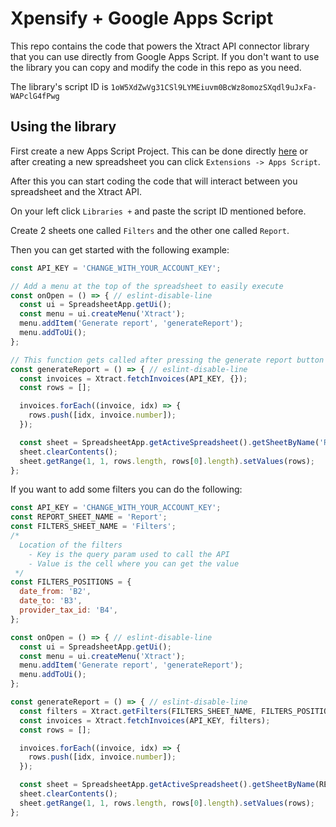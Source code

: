 # Xpensify + Google Apps Script

This repo contains the code that powers the Xtract API connector library that you can use directly from Google Apps Script.
If you don't want to use the library you can copy and modify the code in this repo as you need.

The library's script ID is `1oW5XdZwVg31CSl9LYMEiuvm0BcWz8omozSXqdl9uJxFa-WAPclG4fPwg`

## Using the library

First create a new Apps Script Project. This can be done directly [here](https://script.google.com) or after creating a new spreadsheet you can click `Extensions -> Apps Script`.

After this you can start coding the code that will interact between you spreadsheet and the Xtract API.

On your left click `Libraries +` and paste the script ID mentioned before.

Create 2 sheets one called `Filters` and the other one called `Report`.

Then you can get started with the following example:

```js
const API_KEY = 'CHANGE_WITH_YOUR_ACCOUNT_KEY';

// Add a menu at the top of the spreadsheet to easily execute
const onOpen = () => { // eslint-disable-line
  const ui = SpreadsheetApp.getUi();
  const menu = ui.createMenu('Xtract');
  menu.addItem('Generate report', 'generateReport');
  menu.addToUi();
};

// This function gets called after pressing the generate report button
const generateReport = () => { // eslint-disable-line
  const invoices = Xtract.fetchInvoices(API_KEY, {});
  const rows = [];

  invoices.forEach((invoice, idx) => {
    rows.push([idx, invoice.number]);
  });

  const sheet = SpreadsheetApp.getActiveSpreadsheet().getSheetByName('Report');
  sheet.clearContents();
  sheet.getRange(1, 1, rows.length, rows[0].length).setValues(rows);
};
```

If you want to add some filters you can do the following:

```js
const API_KEY = 'CHANGE_WITH_YOUR_ACCOUNT_KEY';
const REPORT_SHEET_NAME = 'Report';
const FILTERS_SHEET_NAME = 'Filters';
/*
  Location of the filters
    - Key is the query param used to call the API
    - Value is the cell where you can get the value
 */
const FILTERS_POSITIONS = {
  date_from: 'B2',
  date_to: 'B3',
  provider_tax_id: 'B4',
};

const onOpen = () => { // eslint-disable-line
  const ui = SpreadsheetApp.getUi();
  const menu = ui.createMenu('Xtract');
  menu.addItem('Generate report', 'generateReport');
  menu.addToUi();
};

const generateReport = () => { // eslint-disable-line
  const filters = Xtract.getFilters(FILTERS_SHEET_NAME, FILTERS_POSITIONS);
  const invoices = Xtract.fetchInvoices(API_KEY, filters);
  const rows = [];

  invoices.forEach((invoice, idx) => {
    rows.push([idx, invoice.number]);
  });

  const sheet = SpreadsheetApp.getActiveSpreadsheet().getSheetByName(REPORT_SHEET_NAME);
  sheet.clearContents();
  sheet.getRange(1, 1, rows.length, rows[0].length).setValues(rows);
};
```
